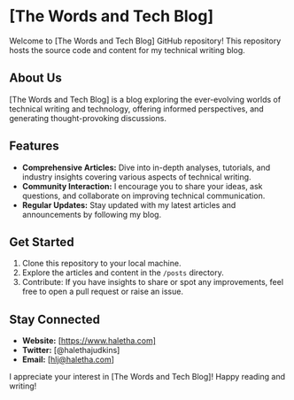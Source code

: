 # [The Words and Tech Blog]

Welcome to [The Words and Tech Blog] GitHub repository! This repository hosts the source code and content for my technical writing blog. 

## About Us
[The Words and Tech Blog] is a blog exploring the ever-evolving worlds of technical writing and technology, offering informed perspectives, and generating thought-provoking discussions.

## Features
- **Comprehensive Articles:** Dive into in-depth analyses, tutorials, and industry insights covering various aspects of technical writing.
- **Community Interaction:** I encourage you to share your ideas, ask questions, and collaborate on improving technical communication.
- **Regular Updates:** Stay updated with my latest articles and announcements by following my blog.

## Get Started
1. Clone this repository to your local machine.
2. Explore the articles and content in the `/posts` directory.
3. Contribute: If you have insights to share or spot any improvements, feel free to open a pull request or raise an issue.

## Stay Connected
- **Website:** [https://www.haletha.com]
- **Twitter:** [@halethajudkins]
- **Email:** [hlj@haletha.com]

I appreciate your interest in [The Words and Tech Blog]! Happy reading and writing!
